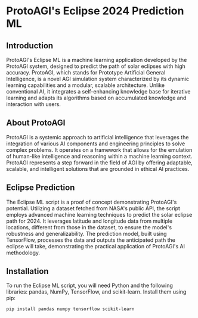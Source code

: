 # ProtoAGI's Eclipse 2024 Prediction ML

## Introduction
ProtoAGI's Eclipse ML is a machine learning application developed by the ProtoAGI system, designed to predict the path of solar eclipses with high accuracy. ProtoAGI, which stands for Prototype Artificial General Intelligence, is a novel AGI simulation system characterized by its dynamic learning capabilities and a modular, scalable architecture. Unlike conventional AI, it integrates a self-enhancing knowledge base for iterative learning and adapts its algorithms based on accumulated knowledge and interaction with users.

## About ProtoAGI
ProtoAGI is a systemic approach to artificial intelligence that leverages the integration of various AI components and engineering principles to solve complex problems. It operates on a framework that allows for the emulation of human-like intelligence and reasoning within a machine learning context. ProtoAGI represents a step forward in the field of AGI by offering adaptable, scalable, and intelligent solutions that are grounded in ethical AI practices.

## Eclipse Prediction
The Eclipse ML script is a proof of concept demonstrating ProtoAGI's potential. Utilizing a dataset fetched from NASA's public API, the script employs advanced machine learning techniques to predict the solar eclipse path for 2024. It leverages latitude and longitude data from multiple locations, different from those in the dataset, to ensure the model's robustness and generalizability. The prediction model, built using TensorFlow, processes the data and outputs the anticipated path the eclipse will take, demonstrating the practical application of ProtoAGI's AI methodology.

## Installation
To run the Eclipse ML script, you will need Python and the following libraries: pandas, NumPy, TensorFlow, and scikit-learn. Install them using pip:

```bash
pip install pandas numpy tensorflow scikit-learn

